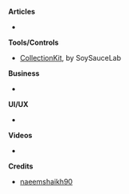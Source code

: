 **Articles**

* 

**Tools/Controls**

* [CollectionKit](https://github.com/SoySauceLab/CollectionKit), by SoySauceLab

**Business**

* 

**UI/UX**

* 

**Videos**

* 

**Credits**

* [naeemshaikh90](https://github.com/naeemshaikh90)
